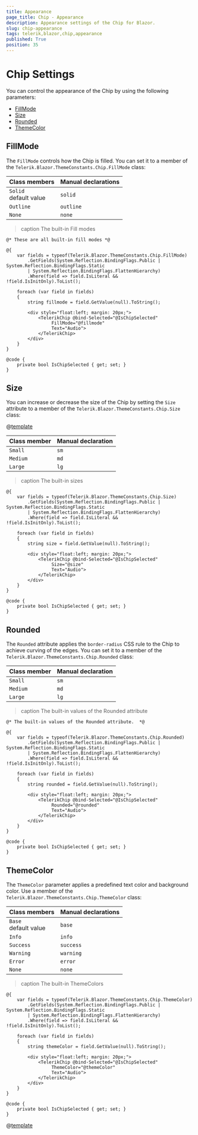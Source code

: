 ```yaml
---
title: Appearance
page_title: Chip - Appearance
description: Appearance settings of the Chip for Blazor.
slug: chip-appearance
tags: telerik,blazor,chip,appearance
published: True
position: 35
---
```


# Chip Settings

You can control the appearance of the Chip by using the following parameters:

* [FillMode](#fillmode)
* [Size](#size)
* [Rounded](#rounded)
* [ThemeColor](#themecolor)


## FillMode

The `FillMode` controls how the Chip is filled. You can set it to a member of the `Telerik.Blazor.ThemeConstants.Chip.FillMode` class:

| Class members | Manual declarations |
|------------|--------|
|`Solid` <br /> default value|`solid`|
|`Outline`|`outline`|
|`None`|`none`|

>caption The built-in Fill modes

````CSHTML
@* These are all built-in fill modes *@

@{
    var fields = typeof(Telerik.Blazor.ThemeConstants.Chip.FillMode)
        .GetFields(System.Reflection.BindingFlags.Public | System.Reflection.BindingFlags.Static
        | System.Reflection.BindingFlags.FlattenHierarchy)
        .Where(field => field.IsLiteral && !field.IsInitOnly).ToList();

    foreach (var field in fields)
    {
        string fillmode = field.GetValue(null).ToString();

        <div style="float:left; margin: 20px;">
            <TelerikChip @bind-Selected="@IsChipSelected"
                 FillMode="@fillmode"
                 Text="Audio">
            </TelerikChip>
        </div>
    }
}

@code {
    private bool IsChipSelected { get; set; }
}
````

## Size

You can increase or decrease the size of the Chip by setting the `Size` attribute to a member of the `Telerik.Blazor.ThemeConstants.Chip.Size` class:

@[template](/_contentTemplates/common/parameters-table-styles.md#table-layout)

| Class member | Manual declaration |
|------------|--------|
|`Small` |`sm`|
|`Medium`|`md`|
|`Large`|`lg`|

>caption The built-in sizes

````CSHTML
@{
    var fields = typeof(Telerik.Blazor.ThemeConstants.Chip.Size)
        .GetFields(System.Reflection.BindingFlags.Public | System.Reflection.BindingFlags.Static
        | System.Reflection.BindingFlags.FlattenHierarchy)
        .Where(field => field.IsLiteral && !field.IsInitOnly).ToList();

    foreach (var field in fields)
    {
        string size = field.GetValue(null).ToString();

        <div style="float:left; margin: 20px;">
            <TelerikChip @bind-Selected="@IsChipSelected"
                 Size="@size"
                 Text="Audio">
            </TelerikChip>
        </div>
    }
}

@code {
    private bool IsChipSelected { get; set; }
}
````

## Rounded

The `Rounded` attribute applies the `border-radius` CSS rule to the Chip to achieve curving of the edges. You can set it to a member of the `Telerik.Blazor.ThemeConstants.Chip.Rounded` class:

| Class member | Manual declaration |
|------------|--------|
|`Small` |`sm`|
|`Medium`|`md`|
|`Large`|`lg`|

>caption The built-in values of the Rounded attribute

````CSHTML
@* The built-in values of the Rounded attribute.  *@

@{
    var fields = typeof(Telerik.Blazor.ThemeConstants.Chip.Rounded)
        .GetFields(System.Reflection.BindingFlags.Public | System.Reflection.BindingFlags.Static
        | System.Reflection.BindingFlags.FlattenHierarchy)
        .Where(field => field.IsLiteral && !field.IsInitOnly).ToList();

    foreach (var field in fields)
    {
        string rounded = field.GetValue(null).ToString();

        <div style="float:left; margin: 20px;">
            <TelerikChip @bind-Selected="@IsChipSelected"
                 Rounded="@rounded"
                 Text="Audio">
            </TelerikChip>
        </div>
    }
}

@code {
    private bool IsChipSelected { get; set; }
}
````

## ThemeColor

The `ThemeColor` parameter applies a predefined text color and background color. Use a member of the `Telerik.Blazor.ThemeConstants.Chip.ThemeColor` class:

| Class members | Manual declarations |
|------------|--------|
|`Base` <br /> default value |`base`|
|`Info`|`info`|
|`Success`|`success`|
|`Warning`|`warning`|
|`Error`|`error`|
|`None`|`none`|

>caption The built-in ThemeColors

````CSHTML
@{
    var fields = typeof(Telerik.Blazor.ThemeConstants.Chip.ThemeColor)
        .GetFields(System.Reflection.BindingFlags.Public | System.Reflection.BindingFlags.Static
        | System.Reflection.BindingFlags.FlattenHierarchy)
        .Where(field => field.IsLiteral && !field.IsInitOnly).ToList();

    foreach (var field in fields)
    {
        string themeColor = field.GetValue(null).ToString();

        <div style="float:left; margin: 20px;">
            <TelerikChip @bind-Selected="@IsChipSelected"
                 ThemeColor="@themeColor"
                 Text="Audio">
            </TelerikChip>
        </div>
    }
}

@code {
    private bool IsChipSelected { get; set; }
}
````

@[template](/_contentTemplates/common/themebuilder-section.md#appearance-themebuilder)
